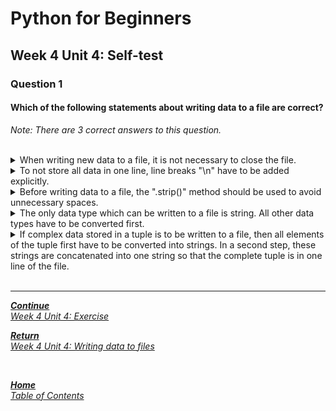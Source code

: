 # Python for Beginners

## Week 4 Unit 4: Self-test

### Question 1

#### Which of the following statements about writing data to a file are correct?

*Note: There are 3 correct answers to this question.*

<br>

<details>
	<summary>When writing new data to a file, it is not necessary to close the file.</summary>
	<img  src="selftest/cross.png" width="25">
</details>


<details>
	<summary>To not store all data in one line, line breaks "\n" have to be added explicitly.</summary>
	<img  src="selftest/check.png" width="25">
</details>


<details>
	<summary>Before writing data to a file, the ".strip()" method should be used to avoid unnecessary spaces.</summary>
	<img  src="selftest/cross.png" width="25">
</details>


<details>
	<summary>The only data type which can be written to a file is string. All other data types have to be converted first.</summary>
	<img  src="selftest/check.png" width="25">
</details>


<details>
	<summary>If complex data stored in a tuple is to be written to a file, then all elements of the tuple first have to be converted into strings. In a second step, these strings are concatenated into one string so that the complete tuple is in one line of the file.</summary>
	<img  src="selftest/check.png" width="25">
</details>




<br>

---

[***Continue*** <br> *Week 4 Unit 4: Exercise*](week4_unit4_exercise.md)

[***Return*** <br> *Week 4 Unit 4: Writing data to files*](week4_unit4_writing_data.md)

<br>

[***Home*** <br>*Table of Contents*](home.md)
